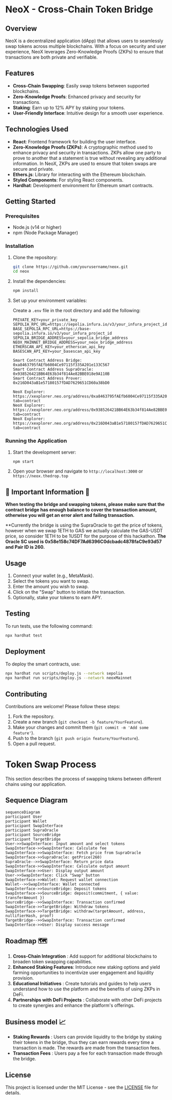 # NeoX - Cross-Chain Token Bridge

## Overview

NeoX is a decentralized application (dApp) that allows users to seamlessly swap tokens across multiple blockchains. With a focus on security and user experience, NeoX leverages Zero-Knowledge Proofs (ZKPs) to ensure that transactions are both private and verifiable.

## Features

- **Cross-Chain Swapping**: Easily swap tokens between supported blockchains.
- **Zero-Knowledge Proofs**: Enhanced privacy and security for transactions.
- **Staking**: Earn up to 12% APY by staking your tokens.
- **User-Friendly Interface**: Intuitive design for a smooth user experience.

## Technologies Used

- **React**: Frontend framework for building the user interface.
- **Zero-Knowledge Proofs (ZKPs)**: A cryptographic method used to enhance privacy and security in transactions. ZKPs allow one party to prove to another that a statement is true without revealing any additional information. In NeoX, ZKPs are used to ensure that token swaps are secure and private.
- **Ethers.js**: Library for interacting with the Ethereum blockchain.
- **Styled Components**: For styling React components.
- **Hardhat**: Development environment for Ethereum smart contracts.

## Getting Started

### Prerequisites

- Node.js (v14 or higher)
- npm (Node Package Manager)

### Installation

1. Clone the repository:

   ```bash
   git clone https://github.com/yourusername/neox.git
   cd neox
   ```

2. Install the dependencies:

   ```bash
   npm install
   ```

3. Set up your environment variables:

   Create a `.env` file in the root directory and add the following:

   ```plaintext
   PRIVATE_KEY=your_private_key
   SEPOLIA_RPC_URL=https://sepolia.infura.io/v3/your_infura_project_id
   BASE_SEPOLIA_RPC_URL=https://base-sepolia.infura.io/v3/your_infura_project_id
   SEPOLIA_BRIDGE_ADDRESS=your_sepolia_bridge_address
   NEOX_MAINNET_BRIDGE_ADDRESS=your_neox_bridge_address
   ETHERSCAN_API_KEY=your_etherscan_api_key
   BASESCAN_API_KEY=your_basescan_api_key
   ```

      ```plaintext
   Smart Contract Address Bridge: 0xa8463795fAEfb6004Ce97115f335A201e133C567
   Smart Contract Address SupraOracle: 0x938526421BB64E63b34f814Ae82BBE018e9A110B
   Smart Contract Address Prover: 0x216D043aB1e57180157fDAD7629651CD60a38bD0

   NeoX Explorer: https://xexplorer.neo.org/address/0xa8463795fAEfb6004Ce97115f335A201e133C567?tab=contract
   NeoX Explorer: https://xexplorer.neo.org/address/0x938526421BB64E63b34f814Ae82BBE018e9A110B?tab=contract
   NeoX Explorer: https://xexplorer.neo.org/address/0x216D043aB1e57180157fDAD7629651CD60a38bD0?tab=contract
   ```

### Running the Application

1. Start the development server:

   ```bash
   npm start
   ```

2. Open your browser and navigate to `http://localhost:3000` or `https://neox.thedrop.top`

## 🚨 Important Information 🚨

**When testing the bridge and swapping tokens, please make sure that the contract bridge has enough balance to cover the transaction amount, otherwise you will get an error alert and failing transaction.**

**Currently the bridge is using the SupraOracle to get the price of tokens, however when we swap 1ETH to GAS we actually calculate the GAS-USDT price, so consider 1ETH to be 1USDT for the purpose of this hackathon. 
**The Oracle SC used is 0x58e158c74DF7Ad6396C0dcbadc4878faC9e93d57 and Pair ID is 260.**

## Usage

1. Connect your wallet (e.g., MetaMask).
2. Select the tokens you want to swap.
3. Enter the amount you wish to swap.
4. Click on the "Swap" button to initiate the transaction.
5. Optionally, stake your tokens to earn APY.

## Testing

To run tests, use the following command:

```bash
npx hardhat test
```

## Deployment

To deploy the smart contracts, use:

```bash
npx hardhat run scripts/deploy.js --network sepolia
npx hardhat run scripts/deploy.js --network neoxMainnet
```

## Contributing 

Contributions are welcome! Please follow these steps:

1. Fork the repository.
2. Create a new branch (`git checkout -b feature/YourFeature`).
3. Make your changes and commit them (`git commit -m 'Add some feature'`).
4. Push to the branch (`git push origin feature/YourFeature`).
5. Open a pull request.

# Token Swap Process

This section describes the process of swapping tokens between different chains using our application.

## Sequence Diagram
```mermaid
sequenceDiagram
participant User
participant Wallet
participant SwapInterface
participant SupraOracle
participant SourceBridge
participant TargetBridge
User->>SwapInterface: Input amount and select tokens
SwapInterface->>SwapInterface: Calculate fee
SwapInterface->>SwapInterface: Fetch price from SupraOracle
SwapInterface->>SupraOracle: getPrice(260)
SupraOracle-->>SwapInterface: Return price data
SwapInterface->>SwapInterface: Calculate output amount
SwapInterface->>User: Display output amount
User->>SwapInterface: Click "Swap" button
SwapInterface->>Wallet: Request wallet connection
Wallet-->>SwapInterface: Wallet connected
SwapInterface->>SourceBridge: Deposit tokens
SwapInterface->>SourceBridge: deposit(commitment, { value: transferAmount })
SourceBridge-->>SwapInterface: Transaction confirmed
SwapInterface->>TargetBridge: Withdraw tokens
SwapInterface->>TargetBridge: withdraw(targetAmount, address, nullifierHash, proof)
TargetBridge-->>SwapInterface: Transaction confirmed
SwapInterface->>User: Display success message
```
## Roadmap 🗺️

1. **Cross-Chain Integration** : Add support for additional blockchains to broaden token swapping capabilities.
2. **Enhanced Staking Features**: Introduce new staking options and yield farming opportunities to incentivize user engagement and liquidity provision.
3. **Educational Initiatives** : Create tutorials and guides to help users understand how to use the platform and the benefits of using ZKPs in DeFi.
4. **Partnerships with DeFi Projects** : Collaborate with other DeFi projects to create synergies and enhance the platform's offerings.

## Business model 📈

- **Staking Rewards** : Users can provide liquidity to the bridge by staking their tokens in the bridge, thus they can earn rewards every time a transaction is made. The rewards are made from the transaction fees.
- **Transaction Fees** : Users pay a fee for each transaction made through the bridge.

## License

This project is licensed under the MIT License - see the [LICENSE](LICENSE) file for details.

